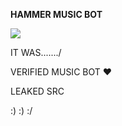 

**HAMMER MUSIC BOT**


<img src="https://raw.githubusercontent.com/SHONA00/HammerXnoise-Src/main/hammer.png"/>





IT WAS......./

VERIFIED MUSIC BOT ❤️

LEAKED SRC


:)
:)
:/
